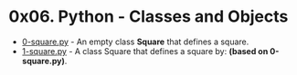 # 0x06. Python - Classes and Objects

- [0-square.py](https://github.com/CharlesMariga/alx-higher_level_programming/blob/main/0x06-python-classes/0-square.py) - An empty class **Square** that defines a square.
- [1-square.py]() - A class Square that defines a square by: **(based on 0-square.py)**.
